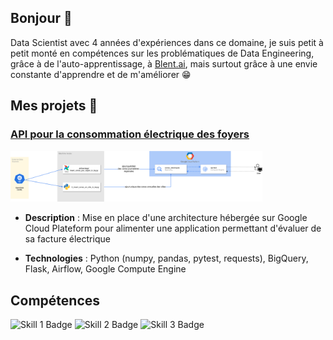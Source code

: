 ## Bonjour 👋

Data Scientist avec 4 années d'expériences dans ce domaine, je suis petit à petit monté en compétences sur les problématiques de Data Engineering, grâce à de l'auto-apprentissage, à [Blent.ai](https://blent.ai/formation/data-engineer), mais surtout grâce à une envie constante d'apprendre et de m'améliorer 😁

## Mes projets 🔨


### [API pour la consommation électrique des foyers](https://github.com/FrancLgd/PUBLIC-Projet-Data-Engineering-Tarification-Electrique)

<img src="./images/diagramme_architecture.png" alt="Capture d'Écran du Projet 2" style="width: 80%; height: auto;"/>

- **Description** : Mise en place d'une architecture hébergée sur Google Cloud Plateform pour alimenter une application permettant d'évaluer de sa facture électrique

- **Technologies** : Python (numpy, pandas, pytest, requests), BigQuery, Flask, Airflow, Google Compute Engine

## Compétences

![Skill 1 Badge](https://img.shields.io/badge/-Skill%201-blue)
![Skill 2 Badge](https://img.shields.io/badge/-Skill%202-green)
![Skill 3 Badge](https://img.shields.io/badge/-Skill%203-red)



<!--
**FrancLgd/FrancLgd** is a ✨ _special_ ✨ repository because its `README.md` (this file) appears on your GitHub profile.

Here are some ideas to get you started:

- 🔭 I’m currently working on ...
- 🌱 I’m currently learning ...
- 👯 I’m looking to collaborate on ...
- 🤔 I’m looking for help with ...
- 💬 Ask me about ...
- 📫 How to reach me: ...
- 😄 Pronouns: ...
- ⚡ Fun fact: ...
-->
